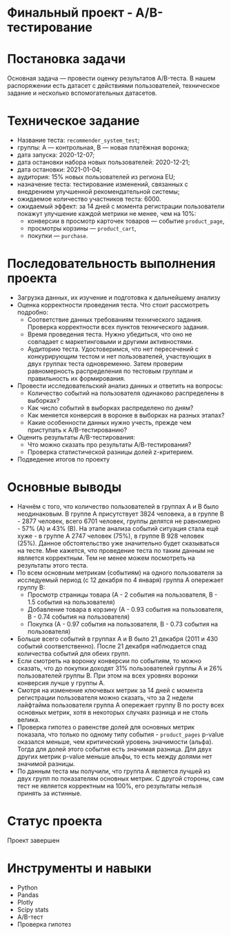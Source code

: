 # Финальный проект - A/B-тестирование
# Постановка задачи

Основная задача — провести оценку результатов A/B-теста. В нашем распоряжении есть датасет с действиями пользователей, техническое задание и несколько вспомогательных датасетов. 

# Техническое задание

- Название теста: `recommender_system_test`;
- группы: А — контрольная, B — новая платёжная воронка;
- дата запуска: 2020-12-07;
- дата остановки набора новых пользователей: 2020-12-21;
- дата остановки: 2021-01-04;
- аудитория: 15% новых пользователей из региона EU;
- назначение теста: тестирование изменений, связанных с внедрением улучшенной рекомендательной системы;
- ожидаемое количество участников теста: 6000.
- ожидаемый эффект: за 14 дней с момента регистрации пользователи покажут улучшение каждой метрики не менее, чем на 10%:
    - конверсии в просмотр карточек товаров — событие `product_page`,
    - просмотры корзины — `product_cart`,
    - покупки — `purchase`.

# Последовательность выполнения проекта

- Загрузка данных, их изучение и подготовка к дальнейшему анализу
- Оценка корректности проведения теста. Что стоит рассмотреть подробно:
    - Соответствие данных требованиям технического задания. Проверка корректности всех пунктов технического задания.
    - Время проведения теста. Нужно убедиться, что оно не совпадает с маркетинговыми и другими активностями.
    - Аудиторию теста. Удостоверимся, что нет пересечений с конкурирующим тестом и нет пользователей, участвующих в двух группах теста одновременно. Затем проверим равномерность распределения по тестовым группам и правильность их формирования.
- Провести исследовательский анализ данных и ответить на вопросы:
    - Количество событий на пользователя одинаково распределены в выборках?
    - Как число событий в выборках распределено по дням?
    - Как меняется конверсия в воронке в выборках на разных этапах?
    - Какие особенности данных нужно учесть, прежде чем приступать к A/B-тестированию?
- Оценить результаты A/B-тестирования:
    - Что можно сказать про результаты A/В-тестирования?
    - Проверка статистической разницы долей z-критерием.
- Подведение итогов по проекту

# Основные выводы

* Начнём с того, что количество пользователей в группах А и В было неодинаковым. В группе А присутствует 3824 человека, а в группе В - 2877 человек, всего 6701 человек, группы делятся не равномерно - 57% (А) и 43% (В). На этапе анализа событий ситуация стала ещё хуже - в группе А 2747 человек (75%), в группе В 928 человек (25%). Данное обстоятельство уже значительно будет сказываться на тесте. Мне кажется, что проведение теста по таким данным не является корректным. Тем не менее можем посмотреть на результаты этого теста.
* По всем основным метрикам (событиям) на одного пользователя за исследуемый период (с 12 декабря по 4 января) группа А опережает группу В:
    * Просмотр страницы товара (А - 2 события на пользователя, B - 1.5 события на пользователя)
    * Добавление товара в корзину (А - 0.93 события на пользователя, В - 0.74 события на пользователя)
    * Покупка (А - 0.97 события на пользователя, В - 0.73 события на пользователя)
* Больше всего событий в группах А и В было 21 декабря (2011 и 430 событий соответственно). После 21 декабря наблюдается спад количества событий для обеих групп.
* Если смотреть на воронку конверсии по событиям, то можно сказать, что до покупки доходят 31% пользователей группы А и 26% пользователей группы В. При этом на всех уровнях воронки конверсия лучше у группы А. 
* Смотря на изменение ключевых метрик за 14 дней с момента регистрации пользователя можно сказать, что за 2 недели лайфтайма пользователя группа А опережает группу В по росту всех основных метрик, хотя в некоторых случаях разница и не столь велика.
* Проверка гипотез о равенстве долей для основных метрик показала, что только по одному типу события - `product_pages` p-value оказался меньше, чем критический уровень значимости (альфа). Тогда для долей этого события есть значимая разница. Для двух других метрик p-value меньше альфы, то есть между долями нет значимой разницы.
* По данным теста мы получили, что группа А является лучшей из двух групп по показателям основных метрик. С другой стороны, сам тест не является корректным на 100%, его результаты нельзя принять за истинные.

# Статус проекта
Проект завершен

# Инструменты и навыки
- Python
- Pandas
- Plotly
- Scipy stats
- A/B-тест
- Проверка гипотез
